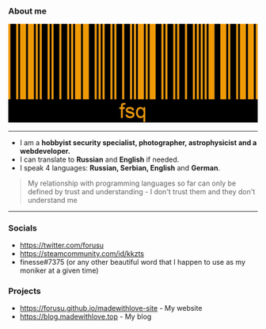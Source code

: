 ### About me

![Barcode](fsq.jpg)

---

* I am a **hobbyist security specialist, photographer, astrophysicist and a webdeveloper.**
* I can translate to **Russian** and **English** if needed.
* I speak 4 languages: **Russian, Serbian, English** and **German**.

> My relationship with programming languages so far can only be defined by trust and understanding - I don't trust them and they don't understand me

---

### Socials

* https://twitter.com/forusu
* https://steamcommunity.com/id/kkzts
* finesse#7375 (or any other beautiful word that I happen to use as my moniker at a given time)

### Projects

* https://forusu.github.io/madewithlove-site - My website
* https://blog.madewithlove.top - My blog

